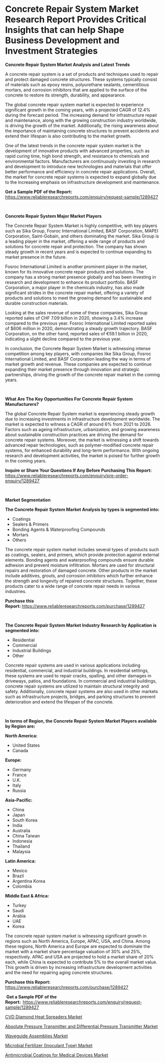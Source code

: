<p><h1>Concrete Repair System Market Research Report Provides Critical Insights that can help Shape Business Development and Investment Strategies</h1></p><p><strong>Concrete Repair System Market Analysis and Latest Trends</strong></p>
<p><p>A concrete repair system is a set of products and techniques used to repair and protect damaged concrete structures. These systems typically consist of materials such as epoxy resins, polyurethane sealants, cementitious mortars, and corrosion inhibitors that are applied to the surface of the concrete to restore its strength, durability, and appearance.</p><p>The global concrete repair system market is expected to experience significant growth in the coming years, with a projected CAGR of 12.4% during the forecast period. The increasing demand for infrastructure repair and maintenance, along with the growing construction industry worldwide, is driving the growth of the market. Additionally, the rising awareness about the importance of maintaining concrete structures to prevent accidents and extend their lifespan is also contributing to the market growth.</p><p>One of the latest trends in the concrete repair system market is the development of innovative products with advanced properties, such as rapid curing time, high bond strength, and resistance to chemicals and environmental factors. Manufacturers are continuously investing in research and development to introduce new technologies and materials that offer better performance and efficiency in concrete repair applications. Overall, the market for concrete repair systems is expected to expand globally due to the increasing emphasis on infrastructure development and maintenance.</p></p>
<p><strong>Get a Sample PDF of the Report:&nbsp;</strong> <a href="https://www.reliableresearchreports.com/enquiry/request-sample/1289427">https://www.reliableresearchreports.com/enquiry/request-sample/1289427</a></p>
<p>&nbsp;</p>
<p><strong>Concrete Repair System Major Market Players</strong></p>
<p><p>The Concrete Repair System Market is highly competitive, with key players such as Sika Group, Fosroc International Limited, BASF Corporation, MAPEI Corporation, Saint-Gobain, and others dominating the market. Sika Group is a leading player in the market, offering a wide range of products and solutions for concrete repair and protection. The company has shown steady growth in recent years and is expected to continue expanding its market presence in the future.</p><p>Fosroc International Limited is another prominent player in the market, known for its innovative concrete repair products and solutions. The company has a strong market presence globally and has been investing in research and development to enhance its product portfolio. BASF Corporation, a major player in the chemicals industry, has also made significant strides in the concrete repair market, offering a variety of products and solutions to meet the growing demand for sustainable and durable construction materials.</p><p>Looking at the sales revenue of some of these companies, Sika Group reported sales of CHF 7.09 billion in 2020, showing a 3.4% increase compared to the previous year. Fosroc International Limited reported sales of $606 million in 2020, demonstrating a steady growth trajectory. BASF Corporation, on the other hand, reported sales of €59.1 billion in 2020, indicating a slight decline compared to the previous year.</p><p>In conclusion, the Concrete Repair System Market is witnessing intense competition among key players, with companies like Sika Group, Fosroc International Limited, and BASF Corporation leading the way in terms of market growth and revenue. These companies are expected to continue expanding their market presence through innovation and strategic partnerships, driving the growth of the concrete repair market in the coming years.</p></p>
<p>&nbsp;</p>
<p><strong>What Are The Key Opportunities For Concrete Repair System Manufacturers?</strong></p>
<p><p>The global Concrete Repair System market is experiencing steady growth due to increasing investments in infrastructure development worldwide. The market is expected to witness a CAGR of around 6% from 2021 to 2026. Factors such as ageing infrastructure, urbanization, and growing awareness about sustainable construction practices are driving the demand for concrete repair systems. Moreover, the market is witnessing a shift towards advanced repair technologies, such as polymer-modified concrete repair systems, for enhanced durability and long-term performance. With ongoing research and development activities, the market is poised for further growth in the coming years.</p></p>
<p><strong>Inquire or Share Your Questions If Any Before Purchasing This Report:</strong> <a href="https://www.reliableresearchreports.com/enquiry/pre-order-enquiry/1289427">https://www.reliableresearchreports.com/enquiry/pre-order-enquiry/1289427</a></p>
<p>&nbsp;</p>
<p><strong>Market Segmentation</strong></p>
<p><strong>The Concrete Repair System Market Analysis by types is segmented into:</strong></p>
<p><ul><li>Coatings</li><li>Sealers & Primers</li><li>Bonding Agents & Waterproofing Compounds</li><li>Mortars</li><li>Others</li></ul></p>
<p><p>The concrete repair system market includes several types of products such as coatings, sealers, and primers, which provide protection against external elements. Bonding agents and waterproofing compounds ensure durable adhesion and prevent moisture infiltration. Mortars are used for structural repairs and restoration of damaged concrete. Other products in the market include additives, grouts, and corrosion inhibitors which further enhance the strength and longevity of repaired concrete structures. Together, these products cater to a wide range of concrete repair needs in various industries.</p></p>
<p><strong>Purchase this Report:&nbsp;</strong><a href="https://www.reliableresearchreports.com/purchase/1289427">https://www.reliableresearchreports.com/purchase/1289427</a></p>
<p>&nbsp;</p>
<p><strong>The Concrete Repair System Market Industry Research by Application is segmented into:</strong></p>
<p><ul><li>Residential</li><li>Commercial</li><li>Industrial Buildings</li><li>Other</li></ul></p>
<p><p>Concrete repair systems are used in various applications including residential, commercial, and industrial buildings. In residential settings, these systems are used to repair cracks, spalling, and other damages in driveways, patios, and foundations. In commercial and industrial buildings, concrete repair systems are utilized to maintain structural integrity and safety. Additionally, concrete repair systems are also used in other markets such as infrastructure projects, bridges, and parking structures to prevent deterioration and extend the lifespan of the concrete.</p></p>
<p>&nbsp;</p>
<p><strong>In terms of Region, the Concrete Repair System Market Players available by Region are:</strong></p>
<p>
    <p> <strong> North America: </strong>
        <ul>
            <li>United States</li>
            <li>Canada</li>
        </ul>
        </p> 
    <p> <strong> Europe: </strong>
        <ul>
            <li>Germany</li>
            <li>France</li>
            <li>U.K.</li>
            <li>Italy</li>
            <li>Russia</li>
        </ul>
        </p> 
    <p> <strong> Asia-Pacific: </strong>
        <ul>
            <li>China</li>
            <li>Japan</li>
            <li>South Korea</li>
            <li>India</li>
            <li>Australia</li>
            <li>China Taiwan</li>
            <li>Indonesia</li>
            <li>Thailand</li>
            <li>Malaysia</li>
        </ul>
        </p> 
    <p> <strong> Latin America: </strong>
        <ul>
            <li>Mexico</li>
            <li>Brazil</li>
            <li>Argentina Korea</li>
            <li>Colombia</li>
        </ul>
        </p> 
    <p> <strong> Middle East & Africa: </strong>
        <ul>
            <li>Turkey</li>
            <li>Saudi</li>
            <li>Arabia</li>
            <li>UAE</li>
            <li>Korea</li>
        </ul>
    </p>
    </p>
<p><p>The concrete repair system market is witnessing significant growth in regions such as North America, Europe, APAC, USA, and China. Among these regions, North America and Europe are expected to dominate the market with a market share percentage valuation of 30% and 25%, respectively. APAC and USA are projected to hold a market share of 20% each, while China is expected to contribute 5% to the overall market value. This growth is driven by increasing infrastructure development activities and the need for repairing aging concrete structures.</p></p>
<p><strong>Purchase this Report: </strong><a href="https://www.reliableresearchreports.com/purchase/1289427">https://www.reliableresearchreports.com/purchase/1289427</a></p>
<p>&nbsp;<strong>Get a Sample PDF of the Report:&nbsp;&nbsp;</strong><a href="https://www.reliableresearchreports.com/enquiry/request-sample/1289427">https://www.reliableresearchreports.com/enquiry/request-sample/1289427</a></p>
<p><strong></strong></p>
<p><p><a href="https://fuschia-pecorino-a6d.notion.site/CVD-Diamond-Heat-Spreaders-Market-Size-Growth-Outlook-from-2024-to-2031-projecting-at-Market-s-Tre-b4b9d5c89aae4caabe322f913c3f0ce4">CVD Diamond Heat Spreaders Market</a></p><p><a href="https://changeable-paste-463.notion.site/Absolute-Pressure-Transmitter-and-Differential-Pressure-Transmitter-Market-Offer-Valuable-Insights-i-b62bbc6cdd304e269634acc5a808883f">Absolute Pressure Transmitter and Differential Pressure Transmitter Market</a></p><p><a href="https://view.publitas.com/reportprime-1/waveguide-assemblies-market-dynamics-2024-2031-also-about-its-market-trends-projections-and-opportunities/">Waveguide Assemblies Market</a></p><p><a href="https://florentine-yuzu-f42.notion.site/Microbial-Fertilizer-Inoculant-Type-Market-Size-Global-Industry-Overview-Market-Segmentation-and-4eb27b597d624c05969922a50c24cbc9">Microbial Fertilizer (Inoculant Type) Market</a></p><p><a href="https://view.publitas.com/reportprime-1/antimicrobial-coatings-for-medical-devices-market-dynamics-2024-2031-also-about-its-market-trends-projections-and-opportunities/">Antimicrobial Coatings for Medical Devices Market</a></p></p>